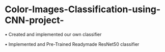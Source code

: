 # Color-Images-Classification-using-CNN-project-
• Created and implemented our own classifier 

• Implemented and Pre-Trained Readymade ResNet50 classifier
